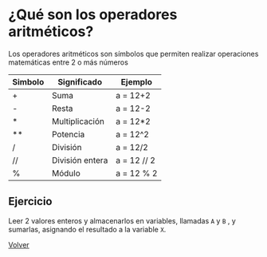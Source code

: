 # ¿Qué son los operadores aritméticos?

Los operadores aritméticos son símbolos que permiten realizar operaciones matemáticas entre 2 o más números 

| Simbolo | Significado | Ejemplo |
|---------|-------------|---------|
| + | Suma | a = 12+2 |
| - | Resta | a = 12-2 |
| * | Multiplicación | a = 12*2 |
| ** | Potencia | a = 12^2 |
| / | División | a = 12/2 |
| // | División entera | a = 12 // 2 |
| % | Módulo |a = 12 % 2 |

## Ejercicio

Leer 2 valores enteros y almacenarlos en variables, llamadas `A` y `B` , y sumarlas, asignando el resultado a la variable `X`.

[Volver](./README.md)